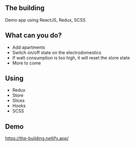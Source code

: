 ## The building

Demo app using ReactJS, Redux, SCSS

## What can you do?

- Add apartments
- Switch on/off state on the electrodomestics
- If watt consumption is too high, it will reset the store state
- More to come

## Using

- Redux
- Store
- Slices
- Hooks
- SCSS

## Demo

https://the-building.netlify.app/
